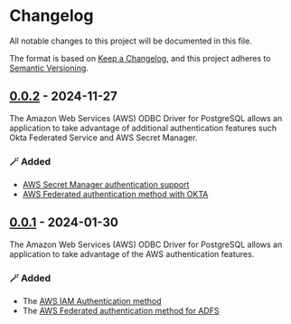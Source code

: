 # Changelog
All notable changes to this project will be documented in this file.

The format is based on [Keep a Changelog](https://keepachangelog.com/en/1.0.0/), and this project adheres to [Semantic Versioning](https://semver.org/#semantic-versioning-200).

## [0.0.2] - 2024-11-27
The Amazon Web Services (AWS) ODBC Driver for PostgreSQL allows an application to take advantage of additional authentication features such Okta Federated Service and AWS Secret Manager.

### :magic_wand: Added
- [AWS Secret Manager authentication support](docs/using-the-aws-driver/authentication/authentication.md#secret-manager-authentication)
- [AWS Federated authentication method with OKTA](docs/using-the-aws-driver/authentication/authentication.md#okta-authentication)

## [0.0.1] - 2024-01-30
The Amazon Web Services (AWS) ODBC Driver for PostgreSQL allows an application to take advantage of the AWS authentication features.

### :magic_wand: Added
- The [AWS IAM Authentication method](docs/using-the-aws-driver/authentication/authentication.md#iam-authentication)
- The [AWS Federated authentication method for ADFS](docs/using-the-aws-driver/authentication/authentication.md#adfs-authentication)

[0.0.2]: https://github.com/awslabs/aws-pgsql-odbc/releases/tag/0.0.2
[0.0.1]: https://github.com/awslabs/aws-pgsql-odbc/releases/tag/0.0.1
